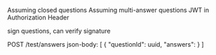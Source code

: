 Assuming closed questions
Assuming multi-answer questions
JWT in Authorization Header

sign questions, can verify signature

POST /test/answers
json-body:
[
    {
        "questionId": uuid,
        "answers":
    }
]
